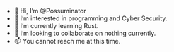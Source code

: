 - 👋 Hi, I’m @Possuminator
- 👀 I’m interested in programming and Cyber Security.
- 🌱 I’m currently learning Rust.
- 💞️ I’m looking to collaborate on nothing currently.
- 📫 You cannot reach me at this time.
